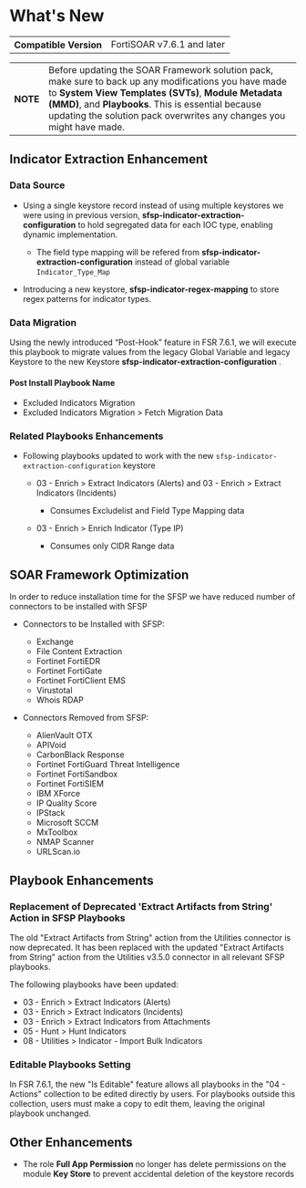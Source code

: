 # What's New

<table>
    <tr>
        <th>Compatible Version</th>
        <td>FortiSOAR v7.6.1 and later</td>
    </tr>
</table>

<table>
    <tr>
        <th>NOTE</th>
        <td>Before updating the SOAR Framework solution pack, make sure to back up any modifications you have made to <strong>System View Templates (SVTs)</strong>, <strong>Module Metadata (MMD)</strong>, and <strong>Playbooks</strong>. This is essential because updating the solution pack overwrites any changes you might have made.</td>
    </tr>
</table>

## Indicator Extraction Enhancement

### Data Source
- Using a single keystore record instead of using multiple keystores we were using in previous version, **sfsp-indicator-extraction-configuration** to hold segregated data for each IOC type, enabling dynamic implementation. 
    - The field type mapping will be refered from **sfsp-indicator-extraction-configuration** instead of global variable `Indicator_Type_Map` 

- Introducing a new keystore, **sfsp-indicator-regex-mapping** to store regex patterns for indicator types. 

### Data Migration

Using the newly introduced “Post-Hook” feature in FSR 7.6.1, we will execute this playbook to migrate values from the legacy Global Variable and legacy Keystore to the new Keystore **sfsp-indicator-extraction-configuration** . 

#### Post Install Playbook Name 

- Excluded Indicators Migration 
- Excluded Indicators Migration > Fetch Migration Data 

### Related Playbooks Enhancements

- Following playbooks updated to work with the new `sfsp-indicator-extraction-configuration` keystore
    - 03 - Enrich > Extract Indicators (Alerts) and 03 - Enrich > Extract Indicators (Incidents)
        - Consumes Excludelist and Field Type Mapping data

    - 03 - Enrich > Enrich Indicator (Type IP)
        - Consumes only CIDR Range data


## SOAR Framework Optimization
In order to reduce installation time for the SFSP we have reduced number of connectors to be installed with SFSP
 
- Connectors to be Installed with SFSP:
    - Exchange
    - File Content Extraction
    - Fortinet FortiEDR
    - Fortinet FortiGate
    - Fortinet FortiClient EMS
    - Virustotal
    - Whois RDAP

- Connectors Removed from SFSP:
    - AlienVault OTX
    - APIVoid
    - CarbonBlack Response
    - Fortinet FortiGuard Threat Intelligence
    - Fortinet FortiSandbox
    - Fortinet FortiSIEM
    - IBM XForce
    - IP Quality Score
    - IPStack
    - Microsoft SCCM
    - MxToolbox
    - NMAP Scanner
    - URLScan.io

## Playbook Enhancements

### Replacement of Deprecated 'Extract Artifacts from String' Action in SFSP Playbooks

The old "Extract Artifacts from String" action from the Utilities connector is now deprecated. It has been replaced with the updated "Extract Artifacts from String" action from the Utilities v3.5.0 connector in all relevant SFSP playbooks.

The following playbooks have been updated:

- 03 - Enrich > Extract Indicators (Alerts)
- 03 - Enrich > Extract Indicators (Incidents)
- 03 - Enrich > Extract Indicators from Attachments
- 05 - Hunt > Hunt Indicators
- 08 - Utilities > Indicator - Import Bulk Indicators


### Editable Playbooks Setting

In FSR 7.6.1, the new "Is Editable" feature allows all playbooks in the "04 - Actions" collection to be edited directly by users. For playbooks outside this collection, users must make a copy to edit them, leaving the original playbook unchanged.


## Other Enhancements
- The role **Full App Permission** no longer has delete permissions on the module **Key Store** to prevent accidental deletion of the keystore records
